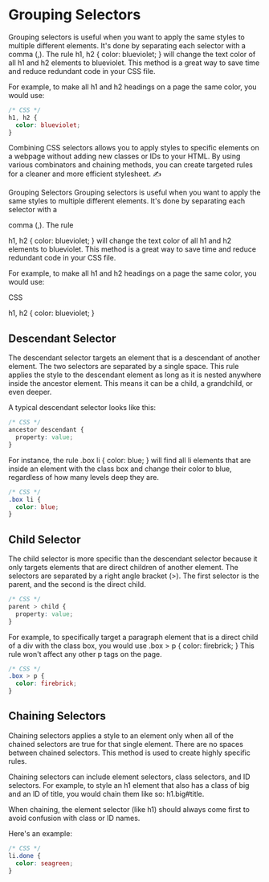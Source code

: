 # Grouping Selectors

Grouping selectors is useful when you want to apply the same styles to multiple different elements. It's done by separating each selector with a comma (,). The rule h1, h2 { color: blueviolet; } will change the text color of all h1 and h2 elements to blueviolet. This method is a great way to save time and reduce redundant code in your CSS file.

For example, to make all h1 and h2 headings on a page the same color, you would use:

```CSS
/* CSS */
h1, h2 {
  color: blueviolet;
}
```


Combining CSS selectors allows you to apply styles to specific elements on a webpage without adding new classes or IDs to your HTML. By using various combinators and chaining methods, you can create targeted rules for a cleaner and more efficient stylesheet. ✍️

Grouping Selectors
Grouping selectors is useful when you want to apply the same styles to multiple different elements. It's done by separating each selector with a 

comma (,). The rule 


h1, h2 { color: blueviolet; } will change the text color of all h1 and h2 elements to blueviolet. This method is a great way to save time and reduce redundant code in your CSS file.


For example, to make all h1 and h2 headings on a page the same color, you would use:

CSS

h1, h2 {
  color: blueviolet;
}

## Descendant Selector
The descendant selector targets an element that is a descendant of another element. The two selectors are separated by a single space. This rule applies the style to the descendant element as long as it is nested anywhere inside the ancestor element. This means it can be a child, a grandchild, or even deeper.

A typical descendant selector looks like this:

```CSS
/* CSS */
ancestor descendant {
  property: value;
}
```

For instance, the rule .box li { color: blue; } will find all li elements that are inside an element with the class box and change their color to blue, regardless of how many levels deep they are.

```CSS
/* CSS */
.box li {
  color: blue;
}
```



## Child Selector
The child selector is more specific than the descendant selector because it only targets elements that are direct children of another element. The selectors are separated by a right angle bracket (>). The first selector is the parent, and the second is the direct child.

```CSS
/* CSS */
parent > child {
  property: value;
}
```

For example, to specifically target a paragraph element that is a direct child of a div with the class box, you would use .box > p { color: firebrick; } This rule won't affect any other p tags on the page.

```CSS
/* CSS */
.box > p {
  color: firebrick;
}
```






## Chaining Selectors

Chaining selectors applies a style to an element only when all of the chained selectors are true for that single element. There are no spaces between chained selectors. This method is used to create highly specific rules.

Chaining selectors can include element selectors, class selectors, and ID selectors. For example, to style an h1 element that also has a class of big and an ID of title, you would chain them like so: h1.big#title.

When chaining, the element selector (like h1) should always come first to avoid confusion with class or ID names.

Here's an example:

```CSS
/* CSS */
li.done {
  color: seagreen;
}
```